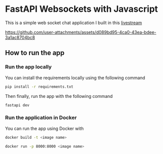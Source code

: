 # FastAPI Websockets with Javascript 
This is a simple web socket chat application I built in this [livestream](https://www.youtube.com/live/5o__C9wJHZA?si=L5xwYWZiYGXot-es)


https://github.com/user-attachments/assets/d089bd95-4ca0-43ea-bdee-3a1ac8704bc8





## How to run the app

### Run the app locally
You can install the requirements locally using the following command
```bash
pip install -r requirements.txt
```
Then finally, run the app with the following command
```bash
fastapi dev 
```
### Run the application in Docker
You can run the app using Docker with
```bash
docker build -t <image name>
```

```bash
docker run -p 8000:8000 <image name>
```
